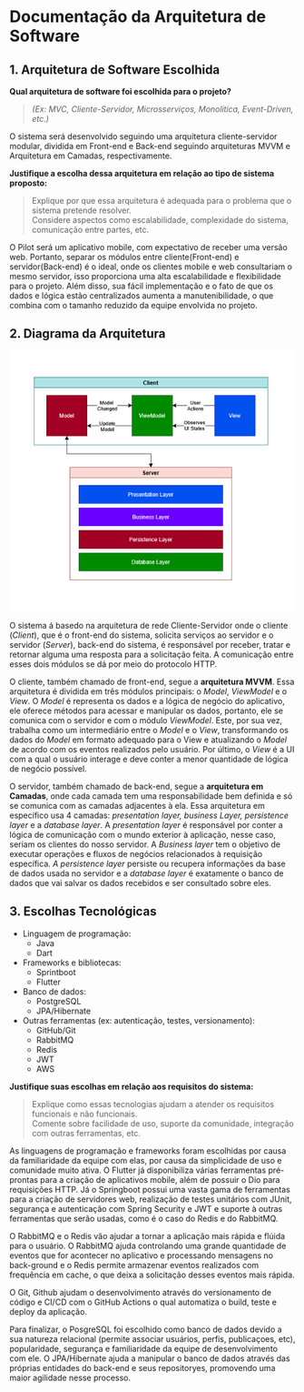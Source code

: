 # Documentação da Arquitetura de Software

## 1. Arquitetura de Software Escolhida 

**Qual arquitetura de software foi escolhida para o projeto?**  

> *(Ex: MVC, Cliente-Servidor, Microsserviços, Monolítica, Event-Driven, etc.)*

O sistema será desenvolvido seguindo uma arquitetura cliente-servidor modular, dividida em Front-end e Back-end seguindo arquiteturas MVVM e Arquitetura em Camadas, respectivamente.

**Justifique a escolha dessa arquitetura em relação ao tipo de sistema proposto:**  
> Explique por que essa arquitetura é adequada para o problema que o sistema pretende resolver.  
> Considere aspectos como escalabilidade, complexidade do sistema, comunicação entre partes, etc.

O Pilot será um aplicativo mobile, com expectativo de receber uma versão web. Portanto, separar os módulos entre cliente(Front-end) e servidor(Back-end) é o ideal, onde os clientes mobile e web consultariam o mesmo servidor, isso proporciona uma alta escalabilidade e flexibilidade para o projeto. Além disso, sua fácil implementação e o fato de que os dados e lógica estão centralizados aumenta a manutenibilidade, o que combina com o tamanho reduzido da equipe envolvida no projeto.


## 2. Diagrama da Arquitetura

<img src='diagrama_arquitetura.png'/>

O sistema á basedo na arquitetura de rede Cliente-Servidor onde o cliente (_Client_), que é o front-end do sistema, solicita serviços ao servidor e o servidor (_Server_), back-end do sistema, é responsável por receber, tratar e retornar alguma uma resposta para a solicitação feita. A comunicação entre esses dois módulos se dá por meio do protocolo HTTP.

O cliente, também chamado de front-end, segue a **arquitetura MVVM**. Essa arquitetura é dividida em três módulos principais: o _Model_, _ViewModel_ e o _View_. O _Model_ é representa os dados e a lógica de negócio do aplicativo, ele oferece métodos para acessar e manipular os dados, portanto, ele se comunica com o servidor e com o módulo _ViewModel_. Este, por sua vez, trabalha como um intermediário entre o _Model_ e o _View_, transformando os dados do _Model_ em formato adequado para o View e atualizando o _Model_ de acordo com os eventos realizados pelo usuário. Por último, o _View_ é a UI com a qual o usuário interage e deve conter a menor quantidade de lógica de negócio possível.

O servidor, também chamado de back-end, segue a **arquitetura em Camadas**, onde cada camada tem uma responsabilidade bem definida e só se comunica com as camadas adjacentes à ela. Essa arquitetura em específico usa 4 camadas: _presentation layer, business Layer, persistence layer_ e a _database layer_. A _presentation layer_ é responsável por conter a lógica de comunicação com o mundo exterior à aplicação, nesse caso, seriam os clientes do nosso servidor. A _Business layer_ tem o objetivo de executar operações e fluxos de negócios relacionados à requisição específica. _A persistence layer_ persiste ou recupera informações da base de dados usada no servidor e a _database layer_ é exatamente o banco de dados que vai salvar os dados recebidos e ser consultado sobre eles.


## 3. Escolhas Tecnológicas 

- Linguagem de programação:
    - Java
    - Dart
- Frameworks e bibliotecas:
    - Sprintboot
    - Flutter
- Banco de dados:
    - PostgreSQL
    - JPA/Hibernate
- Outras ferramentas (ex: autenticação, testes, versionamento):
    - GitHub/Git
    - RabbitMQ
    - Redis
    - JWT
    - AWS

**Justifique suas escolhas em relação aos requisitos do sistema:**  
> Explique como essas tecnologias ajudam a atender os requisitos funcionais e não funcionais.  
> Comente sobre facilidade de uso, suporte da comunidade, integração com outras ferramentas, etc.

As linguagens de programação e frameworks foram escolhidas por causa da familiaridade da equipe com elas, por causa da simplicidade de uso e comunidade muito ativa. O Flutter já disponibiliza várias ferramentas pré-prontas para a criação de aplicativos mobile, além de possuir o Dio para requisições HTTP. Já o Springboot possui uma vasta gama de ferramentas para a criação de servidores web, realização de testes unitários com JUnit, segurança e autenticação com Spring Security e JWT e suporte à outras ferramentas que serão usadas, como é o caso do Redis e do RabbitMQ.

O RabbitMQ e o Redis vão ajudar a tornar a aplicação mais rápida e flúida para o usuário. O RabbitMQ ajuda controlando uma grande quantidade de eventos que for acontecer no aplicativo e processando mensagens no back-ground e o Redis permite armazenar eventos realizados com frequência em cache, o que deixa a solicitação desses eventos mais rápida.

O Git, Github ajudam o desenvolvimento através do versionamento de código e CI/CD com o GitHub Actions o qual automatiza o build, teste e deploy da aplicação.

Para finalizar, o PosgreSQL foi escolhido como banco de dados devido a sua natureza relacional (permite associar usuários, perfis, publicaçoes, etc), popularidade, segurança e familiaridade da equipe de desenvolvimento com ele. O JPA/Hibernate ajuda a manipular o banco de dados através das próprias entidades do back-end e seus repositoryes, promovendo uma maior agilidade nesse processo.